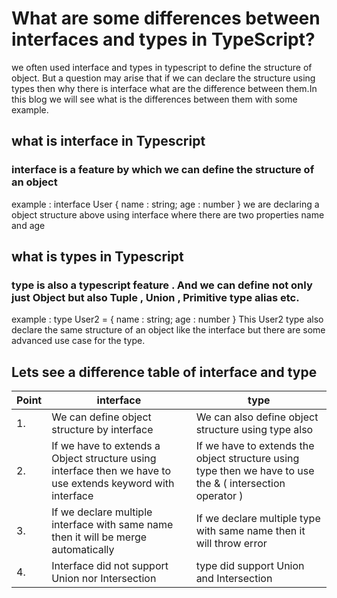 # What are some differences between interfaces and types in TypeScript?

we often used interface and types in typescript to define the structure of object. But a question may arise that if we can declare the structure using types then why there is interface what are the difference between them.In this blog we will see what is the differences between them with some example.

## what is interface in Typescript
### interface is a feature by which we can define the structure of an object
example : 
interface User {
name : string;
age : number
}
we are declaring a object structure above using interface where there are two properties name and age

## what is types in Typescript
### type is also a typescript feature . And we can define not only just Object but also Tuple , Union , Primitive type alias etc.
example : 
type User2 = {
name : string;
age : number
}
This User2 type also declare the same structure of an object like the interface but there are some advanced use case for the type.

## Lets see a difference table of interface and type
| Point | interface | type |
|-------|-----------|------|
| 1.    |We can define object structure by interface | We can also define object structure using type also |
| 2.    |If we have to extends a Object structure using interface then we have to use extends keyword with interface | If we have to extends the object structure using type then we have to use the & ( intersection operator ) |
|3.|If we declare multiple interface with same name then it will be merge automatically|If we declare multiple type with same name then it will throw error |
|4.|Interface did not support Union nor Intersection|type did support Union and Intersection |
